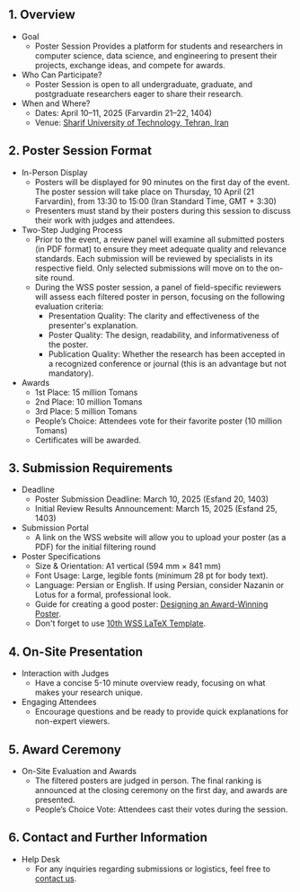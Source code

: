 ## 1\. Overview

- Goal
    - Poster Session Provides a platform for students and researchers in computer science, data science, and engineering
      to present their projects, exchange ideas, and compete for awards.
- Who Can Participate?
    - Poster Session is open to all undergraduate, graduate, and postgraduate researchers eager to share their research.
- When and Where?
    - Dates: April 10–11, 2025 (Farvardin 21–22, 1404)
    - Venue: [Sharif University of Technology, Tehran, Iran](https://maps.app.goo.gl/A24SRLUYxWioobQw6)

## 2\. Poster Session Format

- In-Person Display
    - Posters will be displayed for 90 minutes on the first day of the event. The poster session will take place on
      Thursday, 10 April (21 Farvardin), from 13:30 to 15:00 (Iran Standard Time, GMT + 3:30)
    - Presenters must stand by their posters during this session to discuss their work with judges and attendees.
- Two-Step Judging Process
    - Prior to the event, a review panel will examine all submitted posters (in PDF format) to ensure they meet adequate
      quality and relevance standards. Each submission will be reviewed by specialists in its respective field. Only
      selected submissions will move on to the on-site round.
    - During the WSS poster session, a panel of field-specific reviewers will assess each filtered poster in person,
      focusing on the following evaluation criteria:
        - Presentation Quality: The clarity and effectiveness of the presenter's explanation.
        - Poster Quality: The design, readability, and informativeness of the poster.
        - Publication Quality: Whether the research has been accepted in a recognized conference or journal (this is an
          advantage but not mandatory).
- Awards
    - 1st Place: 15 million Tomans
    - 2nd Place: 10 million Tomans
    - 3rd Place: 5 million Tomans
    - People’s Choice: Attendees vote for their favorite poster (10 million Tomans)
    - Certificates will be awarded.

## 3\. Submission Requirements

- Deadline
    - Poster Submission Deadline: March 10, 2025 (Esfand 20, 1403)
    - Initial Review Results Announcement: March 15, 2025 (Esfand 25, 1403)
- Submission Portal
    - A link on the WSS website will allow you to upload your poster (as a PDF) for the initial filtering round
- Poster Specifications
    - Size & Orientation: A1 vertical (594 mm × 841 mm)
    - Font Usage: Large, legible fonts (minimum 28 pt for body text).
    - Language: Persian or English. If using Persian, consider Nazanin or Lotus for a formal, professional look.
    - Guide for creating a good
      poster: [Designing an Award-Winning Poster](https://blogs.lse.ac.uk/impactofsocialsciences/2018/05/11/how-to-design-an-award-winning-conference-poster/).
    - Don't forget to use [10th WSS LaTeX Template](https://s3.ir-thr-at1.arvanstorage.ir/wss/poster-zip/10th%20WSS%20-%20PosterSession%20Template.zip).

## 4\. On-Site Presentation

- Interaction with Judges
    - Have a concise 5-10 minute overview ready, focusing on what makes your research unique.
- Engaging Attendees
    - Encourage questions and be ready to provide quick explanations for non-expert viewers.

## 5\. Award Ceremony

- On-Site Evaluation and Awards
    - The filtered posters are judged in person. The final ranking is announced at the closing ceremony on the first
      day, and awards are presented.
    - People’s Choice Vote: Attendees cast their votes during the session.

## 6\. Contact and Further Information

- Help Desk
    - For any inquiries regarding submissions or logistics, feel free to [contact us](https://t.me/wss_info).